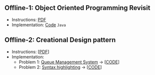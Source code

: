 ## Offline-1: Object Oriented Programming Revisit

- Instructions: [PDF](./1-offline-1-oop/Offline1.pdf)
- Implementation: [Code](./1-offline-1-oop/src/)  `Java`

## Offline-2: Creational Design pattern

- Instructions: [[PDF](./2-creational-design-pattern/Assignment-2.pdf)]
- Implementation:
    - Problem 1: [Queue Management System](./2-creational-design-pattern/queue-management-system/README.md) -> [[CODE](./2-creational-design-pattern/queue-management-system/src/)]
    - Problem 2: [Syntax highlighting](./2-creational-design-pattern/syntax-higlighter/README.md) -> [[CODE](./2-creational-design-pattern/syntax-higlighter/src/)]